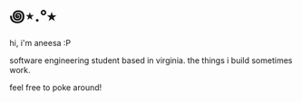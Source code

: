 # ꩜⋆.°⭑

hi, i'm aneesa :P

software engineering student based in virginia. 
the things i build sometimes work.

feel free to poke around!
